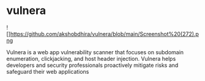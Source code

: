 # vulnera

![]https://github.com/akshobdhira/vulnera/blob/main/Screenshot%20(272).png

Vulnera is a web app vulnerability scanner that focuses on subdomain enumeration, clickjacking, and host header injection. Vulnera helps developers and security professionals proactively mitigate risks and safeguard their web applications
